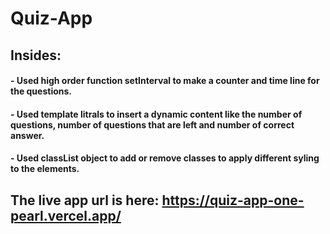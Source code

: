# Quiz-App
## Insides:
#### - Used high order function setInterval to make a counter and time line for the questions.
#### - Used template litrals to insert a dynamic content like the number of questions, number of questions that are left and number of correct answer.
#### - Used classList object to add or remove classes to apply different syling to the elements.
## The live app url is here: https://quiz-app-one-pearl.vercel.app/
